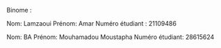 Binome :

Nom: Lamzaoui
Prénom: Amar
Numéro étudiant : 21109486

Nom: BA
Prénom: Mouhamadou Moustapha
Numéro étudiant: 28615624

